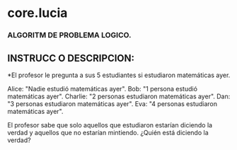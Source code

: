 # core.lucia
###  ALGORITM DE PROBLEMA LOGICO.
## INSTRUCC O DESCRIPCION:
*El profesor le pregunta a sus 5 estudiantes si estudiaron matemáticas ayer.

Alice: "Nadie estudió matemáticas ayer".
Bob: "1 persona estudió matemáticas ayer".
Charlie: "2 personas estudiaron matemáticas ayer".
Dan: "3 personas estudiaron matemáticas ayer".
Eva: "4 personas estudiaron matemáticas ayer".

El profesor sabe que solo aquellos que estudiaron estarían diciendo la verdad y aquellos que no estarían mintiendo. ¿Quién está diciendo la verdad?
